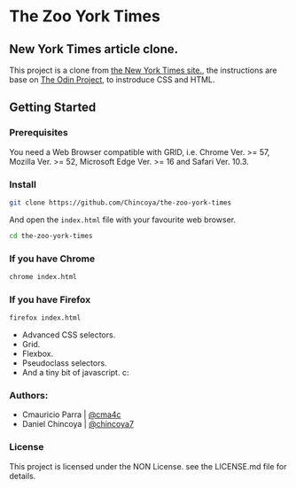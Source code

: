 # The Zoo York Times

## New York Times article clone.

This project is a clone from [the New York Times site.](https://www.nytimes.com/2014/03/18/science/space/detection-of-waves-in-space-buttresses-landmark-theory-of-big-bang.html), the instructions are base on [The Odin Project](https://www.theodinproject.com/courses/html5-and-css3/lessons/positioning-and-floating-elements), to instroduce CSS and HTML.

## Getting Started

### Prerequisites

You need a Web Browser compatible with GRID, i.e. Chrome Ver. >= 57, Mozilla Ver. >= 52, Microsoft Edge Ver. >= 16 and Safari Ver. 10.3.

### Install

```sh
git clone https://github.com/Chincoya/the-zoo-york-times
```
And open the `index.html` file with your favourite web browser.

```sh
cd the-zoo-york-times
```
### If you have Chrome

```sh
chrome index.html
```

### If you have Firefox

```sh
firefox index.html
```

 - Advanced CSS selectors.
 - Grid.
 - Flexbox.
 - Pseudoclass selectors.
 - And a tiny bit of javascript. c:

### Authors:

- Cmauricio Parra | [@cma4c](twitter.com/@cma4c)
- Daniel Chincoya | [@chincoya7](twitter.com/chincoya7)

### License

This project is licensed under the NON License. see the LICENSE.md file for details.
